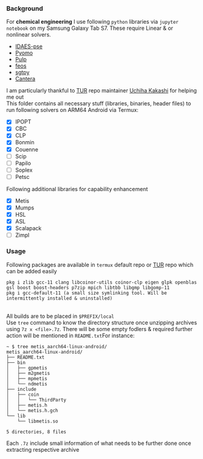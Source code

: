 ### Background
For **chemical engineering** I use following `python` libraries via `jupyter notebook` on my Samsung Galaxy Tab S7. These require Linear & or nonlinear solvers.
- [IDAES-pse](https://github.com/IDAES/idaes-pse)
- [Pyomo](https://github.com/Pyomo/pyomo)
- [Pulp](https://github.com/coin-or/pulp)
- [feos](https://github.com/feos-org/feos)
- [sgtpy](https://github.com/gustavochm/sgtpy)
- [Cantera](https://github.com/Cantera/cantera)

I am particularly thankful to [TUR](https://github.com/termux-user-repository/tur) repo maintainer [Uchiha Kakashi](https://github.com/licy183) for helping me out<br>
This folder contains all necessary stuff (libraries, binaries, header files) to run following solvers on ARM64 Android via Termux:
- [x] IPOPT
- [x] CBC
- [x] CLP
- [x] Bonmin
- [x] Couenne
- [ ] Scip
- [ ] Papilo
- [ ] Soplex
- [ ] Petsc

Following additional libraries for capability enhancement

- [x] Metis
- [x] Mumps
- [x] HSL
- [x] ASL
- [x] Scalapack
- [ ] Zimpl

### Usage
Following packages are available in `termux` default repo or [TUR](https://github.com/termux-user-repository/tur) repo which can be added easily 
```
pkg i zlib gcc-11 clang libcoinor-utils coinor-clp eigen glpk openblas gsl boost boost-headers p7zip mpich libtbb libgmp libgomp-11
pkg i gcc-default-11 (a small size symlinking tool. Will be intermittently installed & uninstalled)
```
<br>All builds are to be placed in `$PREFIX/local`<br>
Use `tree` command to know the directory structure once unzipping archives using `7z x <file>.7z`. There will be some empty fodlers & required further action will be mentioned in `README.txt`For instance:
```
~ $ tree metis_aarch64-linux-android/
metis_aarch64-linux-android/
├── README.txt
├── bin
│   ├── gpmetis
│   ├── m2gmetis
│   ├── mpmetis
│   └── ndmetis
├── include
│   ├── coin
│   │   └── ThirdParty
│   ├── metis.h
│   └── metis.h.gch
└── lib
    └── libmetis.so

5 directories, 8 files
```
Each `.7z` include small information of what needs to be further done once extracting respective archive
